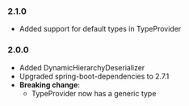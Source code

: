 ### 2.1.0
* Added support for default types in TypeProvider

### 2.0.0

* Added DynamicHierarchyDeserializer
* Upgraded spring-boot-dependencies to 2.7.1
* **Breaking change**:
  *   TypeProvider now has a generic type
